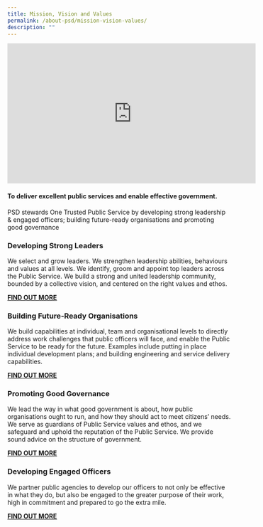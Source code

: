 ```yaml
---
title: Mission, Vision and Values
permalink: /about-psd/mission-vision-values/
description: ""
---
```

<iframe allowfullscreen="" allow="accelerometer; autoplay; clipboard-write; encrypted-media; gyroscope; picture-in-picture; web-share" frameborder="0" title="YouTube video player" src="https://www.youtube.com/embed/X_XBqH25A8Q" height="315" width="560"></iframe>

<h4>To deliver excellent public services and enable effective government.</h4>

PSD stewards One Trusted Public Service by developing strong leadership &amp; engaged officers; building future-ready organisations and promoting good governance


### Developing Strong Leaders

We select and grow leaders. We strengthen leadership abilities, behaviours and values at all levels. We identify, groom and appoint top leaders across the Public Service. We build a strong and united leadership community, bounded by a collective vision, and centered on the right values and ethos.

<strong><u>[FIND OUT MORE](/leadership)</u></strong>


### Building Future-Ready Organisations

We build capabilities at individual, team and organisational levels to directly address work challenges that public officers will face, and enable the Public Service to be ready for the future. Examples include putting in place individual development plans; and building engineering and service delivery capabilities.

<strong><u>[FIND OUT MORE](/transformation)</u></strong>


### Promoting Good Governance
    
We lead the way in what good government is about, how public organisations ought to run, and how they should act to meet citizens’ needs. We serve as guardians of Public Service values and ethos, and we safeguard and uphold the reputation of the Public Service. We provide sound advice on the structure of government.

<strong><u>[FIND OUT MORE](/work-practices)</u></strong>


### Developing Engaged Officers

We partner public agencies to develop our officers to not only be effective in what they do, but also be engaged to the greater purpose of their work, high in commitment and prepared to go the extra mile.

<strong><u>[FIND OUT MORE](/developing-careers)</u></strong>

